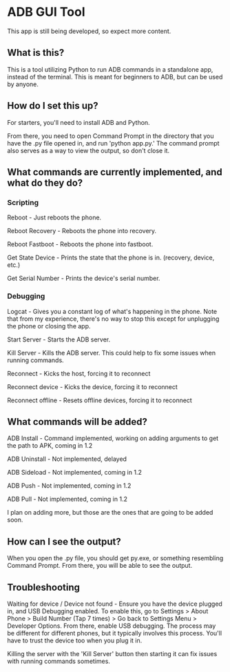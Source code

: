 # ADB GUI Tool
This app is still being developed, so expect more content.
## What is this?
This is a tool utilizing Python to run ADB commands in a standalone app, instead of the terminal. This is meant for beginners to ADB, but can be used by anyone.
## How do I set this up?
For starters, you'll need to install ADB and Python.

From there, you need to open Command Prompt in the directory that you have the .py file opened in, and run 'python app.py.' The command prompt also serves as a way to view the output, so don't close it.
## What commands are currently implemented, and what do they do?
### Scripting
Reboot - Just reboots the phone.

Reboot Recovery - Reboots the phone into recovery.

Reboot Fastboot - Reboots the phone into fastboot.

Get State Device - Prints the state that the phone is in. (recovery, device, etc.)

Get Serial Number - Prints the device's serial number.

### Debugging
Logcat - Gives you a constant log of what's happening in the phone. Note that from my experience, there's no way to stop this except for unplugging the phone or closing the app.

Start Server - Starts the ADB server.

Kill Server - Kills the ADB server. This could help to fix some issues when running commands.

Reconnect - Kicks the host, forcing it to reconnect

Reconnect device - Kicks the device, forcing it to reconnect

Reconnect offline - Resets offline devices, forcing it to reconnect

## What commands will be added?

ADB Install - Command implemented, working on adding arguments to get the path to APK, coming in 1.2

ADB Uninstall - Not implemented, delayed

ADB Sideload - Not implemented, coming in 1.2

ADB Push - Not implemented, coming in 1.2

ADB Pull - Not implemented, coming in 1.2

I plan on adding more, but those are the ones that are going to be added soon.

## How can I see the output?
When you open the .py file, you should get py.exe, or something resembling Command Prompt. From there, you will be able to see the output.

## Troubleshooting
Waiting for device / Device not found - Ensure you have the device plugged in, and USB Debugging enabled. To enable this, go to Settings > About Phone > Build Number (Tap 7 times) > Go back to Settings Menu > Developer Options. From there, enable USB debugging. The process may be different for different phones, but it typically involves this process. You'll have to trust the device too when you plug it in.

Killing the server with the 'Kill Server' button then starting it can fix issues with running commands sometimes.
